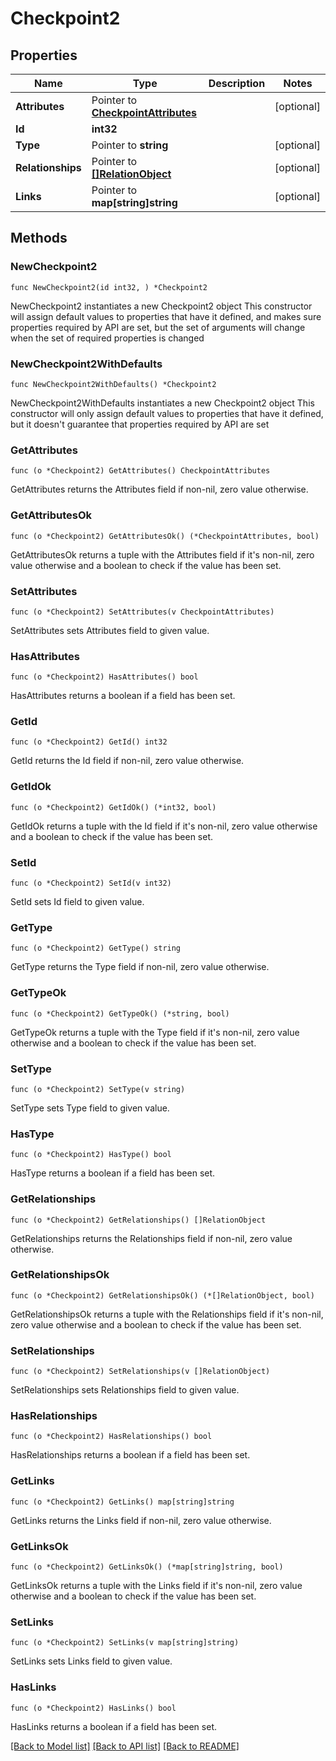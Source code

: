 # Checkpoint2

## Properties

Name | Type | Description | Notes
------------ | ------------- | ------------- | -------------
**Attributes** | Pointer to [**CheckpointAttributes**](CheckpointAttributes.md) |  | [optional] 
**Id** | **int32** |  | 
**Type** | Pointer to **string** |  | [optional] 
**Relationships** | Pointer to [**[]RelationObject**](RelationObject.md) |  | [optional] 
**Links** | Pointer to **map[string]string** |  | [optional] 

## Methods

### NewCheckpoint2

`func NewCheckpoint2(id int32, ) *Checkpoint2`

NewCheckpoint2 instantiates a new Checkpoint2 object
This constructor will assign default values to properties that have it defined,
and makes sure properties required by API are set, but the set of arguments
will change when the set of required properties is changed

### NewCheckpoint2WithDefaults

`func NewCheckpoint2WithDefaults() *Checkpoint2`

NewCheckpoint2WithDefaults instantiates a new Checkpoint2 object
This constructor will only assign default values to properties that have it defined,
but it doesn't guarantee that properties required by API are set

### GetAttributes

`func (o *Checkpoint2) GetAttributes() CheckpointAttributes`

GetAttributes returns the Attributes field if non-nil, zero value otherwise.

### GetAttributesOk

`func (o *Checkpoint2) GetAttributesOk() (*CheckpointAttributes, bool)`

GetAttributesOk returns a tuple with the Attributes field if it's non-nil, zero value otherwise
and a boolean to check if the value has been set.

### SetAttributes

`func (o *Checkpoint2) SetAttributes(v CheckpointAttributes)`

SetAttributes sets Attributes field to given value.

### HasAttributes

`func (o *Checkpoint2) HasAttributes() bool`

HasAttributes returns a boolean if a field has been set.

### GetId

`func (o *Checkpoint2) GetId() int32`

GetId returns the Id field if non-nil, zero value otherwise.

### GetIdOk

`func (o *Checkpoint2) GetIdOk() (*int32, bool)`

GetIdOk returns a tuple with the Id field if it's non-nil, zero value otherwise
and a boolean to check if the value has been set.

### SetId

`func (o *Checkpoint2) SetId(v int32)`

SetId sets Id field to given value.


### GetType

`func (o *Checkpoint2) GetType() string`

GetType returns the Type field if non-nil, zero value otherwise.

### GetTypeOk

`func (o *Checkpoint2) GetTypeOk() (*string, bool)`

GetTypeOk returns a tuple with the Type field if it's non-nil, zero value otherwise
and a boolean to check if the value has been set.

### SetType

`func (o *Checkpoint2) SetType(v string)`

SetType sets Type field to given value.

### HasType

`func (o *Checkpoint2) HasType() bool`

HasType returns a boolean if a field has been set.

### GetRelationships

`func (o *Checkpoint2) GetRelationships() []RelationObject`

GetRelationships returns the Relationships field if non-nil, zero value otherwise.

### GetRelationshipsOk

`func (o *Checkpoint2) GetRelationshipsOk() (*[]RelationObject, bool)`

GetRelationshipsOk returns a tuple with the Relationships field if it's non-nil, zero value otherwise
and a boolean to check if the value has been set.

### SetRelationships

`func (o *Checkpoint2) SetRelationships(v []RelationObject)`

SetRelationships sets Relationships field to given value.

### HasRelationships

`func (o *Checkpoint2) HasRelationships() bool`

HasRelationships returns a boolean if a field has been set.

### GetLinks

`func (o *Checkpoint2) GetLinks() map[string]string`

GetLinks returns the Links field if non-nil, zero value otherwise.

### GetLinksOk

`func (o *Checkpoint2) GetLinksOk() (*map[string]string, bool)`

GetLinksOk returns a tuple with the Links field if it's non-nil, zero value otherwise
and a boolean to check if the value has been set.

### SetLinks

`func (o *Checkpoint2) SetLinks(v map[string]string)`

SetLinks sets Links field to given value.

### HasLinks

`func (o *Checkpoint2) HasLinks() bool`

HasLinks returns a boolean if a field has been set.


[[Back to Model list]](../README.md#documentation-for-models) [[Back to API list]](../README.md#documentation-for-api-endpoints) [[Back to README]](../README.md)


